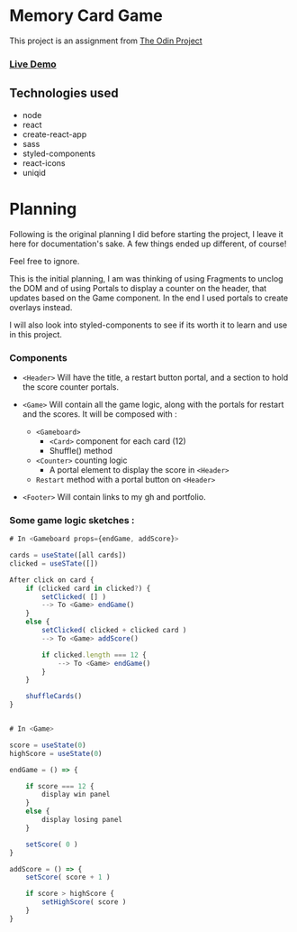 # Memory Card Game

This project is an assignment from [The Odin Project](https://www.theodinproject.com/lessons/node-path-javascript-memory-card)

### [Live Demo](https://tomcoso.github.io/memory-card/)

## Technologies used

- node
- react
- create-react-app
- sass
- styled-components
- react-icons
- uniqid

# Planning

Following is the original planning I did before starting the project, I leave it here for documentation's sake. A few things ended up different, of course!

Feel free to ignore.

This is the initial planning, I am was thinking of using Fragments to unclog the DOM and of using Portals to display a counter on the header, that updates based on the Game component. In the end I used portals to create overlays instead.

I will also look into styled-components to see if its worth it to learn and use in this project.

### Components

- `<Header>` Will have the title, a restart button portal, and a section to hold the score counter portals.

- `<Game>` Will contain all the game logic, along with the portals for restart and the scores. It will be composed with :

  - `<Gameboard>`
    - `<Card>` component for each card (12)
    - Shuffle() method
  - `<Counter>` counting logic
    - A portal element to display the score in `<Header>`
  - `Restart` method with a portal button on `<Header>`

- `<Footer>` Will contain links to my gh and portfolio.

### Some game logic sketches :

```jsx
# In <Gameboard props={endGame, addScore}>

cards = useState([all cards])
clicked = useSTate([])

After click on card {
	if (clicked card in clicked?) {
		setClicked( [] )
		--> To <Game> endGame()
	}
	else {
		setClicked( clicked + clicked card )
		--> To <Game> addScore()

		if clicked.length === 12 {
			--> To <Game> endGame()
		}
	}

	shuffleCards()
}
```

```jsx

# In <Game>

score = useState(0)
highScore = useState(0)

endGame = () => {

	if score === 12 {
		display win panel
	}
	else {
		display losing panel
	}

	setScore( 0 )
}

addScore = () => {
	setScore( score + 1 )

	if score > highScore {
		setHighScore( score )
	}
}

```

